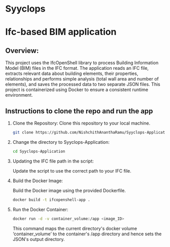 # Syyclops
# Ifc-based BIM application

## Overview:
This project uses the IfcOpenShell library to process Building Information Model (BIM) files in the IFC format. The application reads an IFC file, extracts relevant data about building elements, their properties, relationships and performs simple analysis (total wall area and number of elements), and saves the processed data to two separate JSON files. This project is containerized using Docker to ensure a consistent runtime environment.

## Instructions to clone the repo and run the app

1.	Clone the Repository:
    Clone this repository to your local machine.
    ```sh
    git clone https://github.com/NishchithAnanthaRamu/Syyclops-Application.git
    ```
2. Change the directory to Syyclops-Application:

    ``` sh
    cd Syyclops-Application
    ```
3.	Updating the IFC file path in the script:

    Update the script to use the correct path to your IFC file.

4.	Build the Docker Image:

    Build the Docker image using the provided Dockerfile.
    ```sh
    docker build -t ifcopenshell-app .
    ```
5.	Run the Docker Container:

    ```sh
    docker run -d -v container_volume:/app <image_ID>
    ```
    This command maps the current directory's docker volume ‘container_volume’ to the container's /app directory and hence sets the JSON's output directory.



